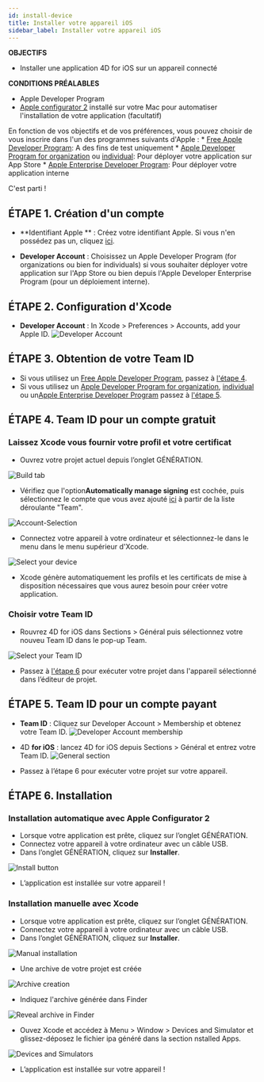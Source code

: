 ```yaml
---
id: install-device
title: Installer votre appareil iOS
sidebar_label: Installer votre appareil iOS
---
```

<div class = "objectives"> 

**OBJECTIFS**

* Installer une application 4D for iOS sur un appareil connecté</div> <div class = "prerequisites"> 

**CONDITIONS PRÉALABLES**

* Apple Developer Program
* [Apple configurator 2](https://itunes.apple.com/us/app/apple-configurator-2/id1037126344) installé sur votre Mac pour automatiser l'installation de votre application (facultatif)</div> 

En fonction de vos objectifs et de vos préférences, vous pouvez choisir de vous inscrire dans l'un des programmes suivants d'Apple : * [Free Apple Developer Program](free-developer-account.html): A des fins de test uniquement * [Apple Developer Program for organization](register-apple-developer-program-organization.html) ou [individual](register-apple-developer-program-individual.html): Pour déployer votre application sur App Store * [Apple Enterprise Developer Program](register-apple-developer-enterprise-program.html): Pour déployer votre application interne

C'est parti !

## ÉTAPE 1. Création d'un compte

* **Identifiant Apple ** : Créez votre identifiant Apple. Si vous n'en possédez pas un, cliquez [ici](https://appleid.apple.com/account#!&page=create).

* **Developer Account** : Choisissez un Apple Developer Program (for organizations ou bien for individuals) si vous souhaiter déployer votre application sur l'App Store ou bien depuis l'Apple Developer Enterprise Program (pour un déploiement interne).

## ÉTAPE 2. Configuration d'Xcode

* **Developer Account** : In Xcode > Preferences > Accounts, add your Apple ID. ![Developer Account](assets/test-build/Developer-Account-4D-for-iOS.png) 

## ÉTAPE 3. Obtention de votre Team ID

* Si vous utilisez un [Free Apple Developer Program](free-developer-account.html), passez à [l'étape 4](#step-4-team-id-for-free-account).
* Si vous utilisez un [Apple Developer Program for organization](register-apple-developer-program-organization.html), [individual](register-apple-developer-program-individual.html) ou un[Apple Enterprise Developer Program](register-apple-developer-enterprise-program.html) passez à [l'étape 5](#step-4-select-your-team-id).

## ÉTAPE 4. Team ID pour un compte gratuit

### Laissez Xcode vous fournir votre profil et votre certificat

* Ouvrez votre projet actuel depuis l’onglet GÉNÉRATION.

![Build tab](assets/test-build/Open-your-project-Xcode-4D-for-iOS.png)

* Vérifiez que l'option**Automatically manage signing** est cochée, puis sélectionnez le compte que vous avez ajouté [ici](free-developer-account.html) à partir de la liste déroulante "Team".

![Account-Selection](assets/test-build/account-Selection-Free-Account.png)

* Connectez votre appareil à votre ordinateur et sélectionnez-le dans le menu dans le menu supérieur d'Xcode.

![Select your device](assets/test-build/select-device-Free-Account.png)

* Xcode génère automatiquement les profils et les certificats de mise à disposition nécessaires que vous aurez besoin pour créer votre application.

### Choisir votre Team ID

* Rouvrez 4D for iOS dans Sections > Général puis sélectionnez votre nouveu Team ID dans le pop-up Team.

![Select your Team ID](assets/test-build/Team-ID-General-Section-4D-for-iOS.png)

* Passez à [l'étape 6](#step-6-build) pour exécuter votre projet dans l'appareil sélectionné dans l’éditeur de projet.

## ÉTAPE 5. Team ID pour un compte payant

* **Team ID** : Cliquez sur Developer Account > Membership et obtenez votre Team ID. ![Developer Account membership](assets/test-build/Team-ID-4D-for-iOS.png)

* 4D **for iOS** : lancez 4D for iOS depuis Sections > Général et entrez votre Team ID. ![General section](assets/test-build/Team-ID-General-Section-4D-for-iOS.png)

* Passez à l’étape 6 pour exécuter votre projet sur votre appareil.

## ÉTAPE 6. Installation

### Installation automatique avec Apple Configurator 2

* Lorsque votre application est prête, cliquez sur l’onglet GÉNÉRATION.
* Connectez votre appareil à votre ordinateur avec un câble USB.
* Dans l’onglet GÉNÉRATION, cliquez sur **Installer**.

![Install button](assets/test-build/Install-button-build-tab-4D-for-iOS.png)

* L’application est installée sur votre appareil !

### Installation manuelle avec Xcode

* Lorsque votre application est prête, cliquez sur l’onglet GÉNÉRATION.
* Connectez votre appareil à votre ordinateur avec un câble USB.
* Dans l’onglet GÉNÉRATION, cliquez sur **Installer**.

![Manual installation](assets/test-build/Manual-installation-4D-for-iOS.png)

* Une archive de votre projet est créée

![Archive creation](assets/test-build/Archive-creation.png)

* Indiquez l'archive générée dans Finder

![Reveal archive in Finder](assets/test-build/Reveal-archive-in-Finder.png)

* Ouvez Xcode et accédez à Menu > Window > Devices and Simulator et glissez-déposez le fichier ipa généré dans la section nstalled Apps.

![Devices and Simulators](assets/test-build/Devices-and-Simulators-4D-for-iOS.png)

* L’application est installée sur votre appareil !